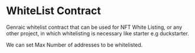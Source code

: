 # WhiteList Contract

Genraic whitelist contract that can be used for NFT White Listing,
or any other project, in which whitelisting is necessary like 
starter e.g duckstarter. 

We can set Max Number of addresses to be whitelisted.


